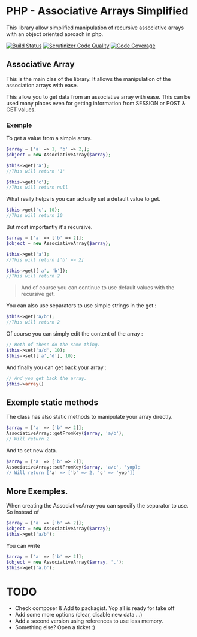 # PHP - Associative Arrays Simplified

This library allow simplified manipulation of recursive associative arrays with an object oriented aproach in php.

[![Build Status](https://travis-ci.org/oliverde8/AssociativeArraySimplified.svg?branch=master)](https://travis-ci.org/oliverde8/AssociativeArraySimplified) 
[![Scrutinizer Code Quality](https://scrutinizer-ci.com/g/oliverde8/AssociativeArraySimplified/badges/quality-score.png?b=master)](https://scrutinizer-ci.com/g/oliverde8/AssociativeArraySimplified/?branch=master)
[![Code Coverage](https://scrutinizer-ci.com/g/oliverde8/AssociativeArraySimplified/badges/coverage.png?b=master)](https://scrutinizer-ci.com/g/oliverde8/AssociativeArraySimplified/?branch=master)

## Associative Array 

This is the main clas of the library. It allows the manipulation of the association arrays with ease. 

This allow you to get data from an associative array with ease. This can be used many places even for getting information from SESSION or POST & GET values.

### Exemple

To get a value from a simple array. 

```php
$array = ['a' => 1, 'b' => 2,];
$object = new AssociativeArray($array);

$this->get('a');
//This will return '1'

$this->get('c');
//This will return null
```

What really helps is you can actually set a default value to get. 

```php
$this->get('c', 10);
//This will return 10
```

But most importantly it's recursive. 

```php
$array = ['a' => ['b' => 2]];
$object = new AssociativeArray($array);

$this->get('a');
//This will return ['b' => 2]

$this->get(['a', 'b']);
//This will return 2
```

> And of course you can continue to use default values with the recursive get.

You can also use separators to use simple strings in the get : 

```php
$this->get('a/b');
//This will return 2
```

Of course you can simply edit the content of the array :

```php
// Both of these do the same thing.
$this->set('a/d', 10);
$this->set(['a','d'], 10);
```

And finally you can get back your array : 

```php
// And you get back the array.
$this->array()
```

## Exemple static methods

The class has also static methods to manipulate your array directly.

```php
$array = ['a' => ['b' => 2]];
AssociativeArray::getFromKey($array, 'a/b'); 
// Will return 2
```

And to set new data.
```php
$array = ['a' => ['b' => 2]];
AssociativeArray::setFromKey($array, 'a/c', 'yop); 
// Will return ['a' => ['b' => 2, 'c' => 'yop']] 
```

## More Exemples. 

When creating the AssociativeArray you can specify the separator to use. So instead of 
```php
$array = ['a' => ['b' => 2]];
$object = new AssociativeArray($array);
$this->get('a/b');
```

You can write

```php
$array = ['a' => ['b' => 2]];
$object = new AssociativeArray($array, '.');
$this->get('a.b');
```

# TODO
* Check composer & Add to packagist. Yop all is ready for take off
* Add some more options (clear, disable new data ...)
* Add a second version using references to use less memory.
* Something else? Open a ticket :) 
